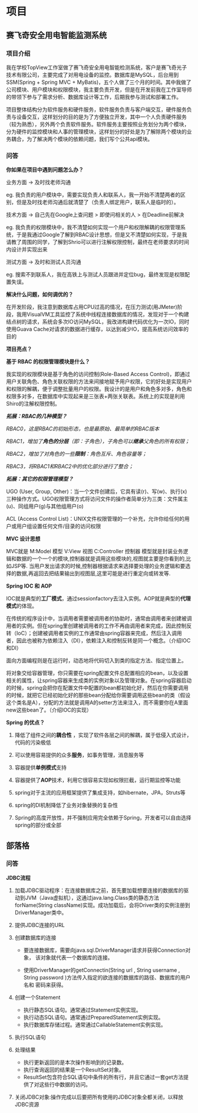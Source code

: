 # 项目

## 赛飞奇安全用电智能监测系统 

### 项目介绍

我在学校TopView工作室做了赛飞奇安全用电智能检测系统，客户是赛飞奇光子技术有限公司，主要完成了对用电设备的监控。数据库是MySQL，后台用到SSM(Spring + Spring MVC + MyBatis)，五个人做了三个月的时间。其中我做了公司模块、用户模块和权限模块，我主要负责开发，但是在开发前我在工作室导师的带领下参与了需求分析、数据库设计等工作，后期我参与测试和部署工作。

项目整体结构分为软件服务和硬件服务，软件服务负责与客户端交互，硬件服务负责与设备交互，这样划分的目的是为了方便独立开发，其中一个人负责硬件服务（较为熟悉），另外两个负责软件服务。软件服务主要按照业务划分为两个模块，分为硬件的监控模块和人事的管理模块，这样划分的好处是为了解除两个模块的业务耦合，为了解决两个模块的依赖问题，我们写个公共api模块。



### 问答

**你如果在项目中遇到问题怎么办？**

业务方面 -> 及时找老师沟通

eg. 我负责的用户模块中，需要实现负责人和联系人，我一开始不清楚两者的区别，但是及时找老师沟通后就清楚了（负责人绑定用户，联系人是临时的）。

技术方面 -> 自己先在Google上查问题 > 即使问相关的人 > 在Deadline前解决

eg. 我负责的权限模块中，我不清楚如何实现一个用户和权限解耦的权限管理系统，于是我通过Google了解到RBAC设计思想，但是又不清楚如何实现，于是我请教了周围的同学，了解到Shrio可以进行注解权限控制，最终在老师要求的时间内设计并实现出来

测试方面 -> 及时和测试人员沟通

eg. 搜索不到联系人，我在高铁上与测试人员跟进并定位bug，最终发现是权限配置失误。



**解决什么问题，如何调优的？**

在开发阶段，我注意到数据库占用CPU过高的情况，在压力测试(用JMeter)阶段，我用VisualVM工具监控了系统中线程连接数据库的情况，发现对于一个构建结点树的请求，系统会多次IO访问MySQL，我改进构建代码优化为一次IO，同时使用Guava Cache对请求的数据进行缓存，以达到减少IO，提高系统访问效率的目的



**项目亮点？**





**基于 RBAC 的权限管理模块是什么？**

我实现的权限模块是基于角色的访问控制(Role-Based Access Control)，即通过用户关联角色、角色关联权限的方法来间接地赋予用户权限，它的好处是实现用户和权限的解耦，便于调整批量用户的权限。我设计的是用户和角色多对多，角色和权限多对多，在数据库中实现起来是三张表+两张关联表。系统上的实现是利用Shiro的注解权限控制。



***拓展：RBAC的几种模型？***

*RBAC0，这是RBAC的初始形态，也是最原始、最简单的RBAC版本*

*RBAC1，增加了**角色的分层**（即：子角色），子角色可以**继承**父角色的所有权限；* 

*RBAC2，增加了对角色的一些**限制**：角色互斥、角色容量等；* 

*RBAC3，将RBAC1和RBAC2中的优化部分进行了整合；*



***拓展：其它的权限管理模型？***

UGO (User, Group, Other)：当一个文件创建后，它具有读(r)、写(w)、执行(x)三种操作方式。UGO权限管理方式将访问文件的操作者简单分为三类：文件属主(u)、同组用户(g)与其他组用户(o)

ACL (Access Control List)：UNIX文件权限管理的一个补充，允许你给任何的用户或用户组设置任何文件/目录的访问权限



**MVC 设计思想**

MVC就是
M:Model 模型
V:View 视图
C:Controller 控制器
模型就是封装业务逻辑和数据的一个一个的模块,控制器就是调用这些模块的,视图就主要是你看到的,比如JSP等.
当用户发出请求的时候,控制器根据请求来选择要处理的业务逻辑和要选择的数据,再返回去把结果输出到视图层,这里可能是进行重定向或转发等.



**Spring IOC 和 AOP**

IOC就是典型的**工厂模式**，通过sessionfactory去注入实例。AOP就是典型的**代理模式**的体现。

在传统的程序设计中，当调用者需要被调用者的协助时，通常由调用者来创建被调用者的实例。但在spring里创建被调用者的工作不再由调用者来完成，因此控制反转（IoC）；创建被调用者实例的工作通常由spring容器来完成，然后注入调用者，因此也被称为依赖注入（DI），依赖注入和控制反转是同一个概念。（介绍IOC和DI）

面向方面编程则是在运行时，动态地将代码切入到类的指定方法、指定位置上。

将对象交给容器管理，你只需要在spring配置文件总配置相应的bean，以及设置相关的属性，让spring容器来生成类的实例对象以及管理对象。在spring容器启动的时候，spring会把你在配置文件中配置的bean都初始化好，然后在你需要调用的时候，就把它已经初始化好的那些bean分配给你需要调用这些bean的类（假设这个类名是A），分配的方法就是调用A的setter方法来注入，而不需要你在A里面new这些bean了。（介绍IOC的实现）



**Spring 的优点？**

1. 降低了组件之间的**耦合性** ，实现了软件各层之间的解耦，属于低侵入式设计，代码的污染极低

2. 可以使用容易提供的众多**服务**，如事务管理，消息服务等

3. 容器提供**单例模式**支持

4. 容器提供了**AOP**技术，利用它很容易实现如权限拦截，运行期监控等功能

5. spring对于主流的应用框架提供了集成支持，如hibernate，JPA，Struts等
6. spring的DI机制降低了业务对象替换的复杂性
7. Spring的高度开放性，并不强制应用完全依赖于Spring，开发者可以自由选择spring的部分或全部



## 部落格

### 问答

**JDBC流程**

1. 加载JDBC驱动程序：在连接数据库之前，首先要加载想要连接的数据库的驱动到JVM（Java虚拟机），这通过java.lang.Class类的静态方法forName(String className)实现。成功加载后，会将Driver类的实例注册到DriverManager类中。
2. 提供JDBC连接的URL
3. 创建数据库的连接

   - 要连接数据库，需要向java.sql.DriverManager请求并获得Connection对象， 该对象就代表一个数据库的连接。

   - 使用DriverManager的getConnectin(String url , String username , String password )方法传入指定的欲连接的数据库的路径、数据库的用户名和 密码来获得。
4. 创建一个Statement

   - 执行静态SQL语句。通常通过Statement实例实现。
   - 执行动态SQL语句。通常通过PreparedStatement实例实现。
   - 执行数据库存储过程。通常通过CallableStatement实例实现。
5. 执行SQL语句
6. 处理结果
     - 执行更新返回的是本次操作影响到的记录数。
     - 执行查询返回的结果是一个ResultSet对象。
     - ResultSet包含符合SQL语句中条件的所有行，并且它通过一套get方法提供了对这些行中数据的访问。

7. 关闭JDBC对象:操作完成以后要把所有使用的JDBC对象全都关闭，以释放JDBC资源